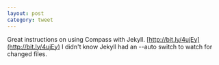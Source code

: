 ```yaml
---
layout: post
category: tweet
---
```

Great instructions on using Compass with Jekyll. [http://bit.ly/4ujEy](http://bit.ly/4ujEy) I didn't know Jekyll had an --auto switch to watch for changed files.
